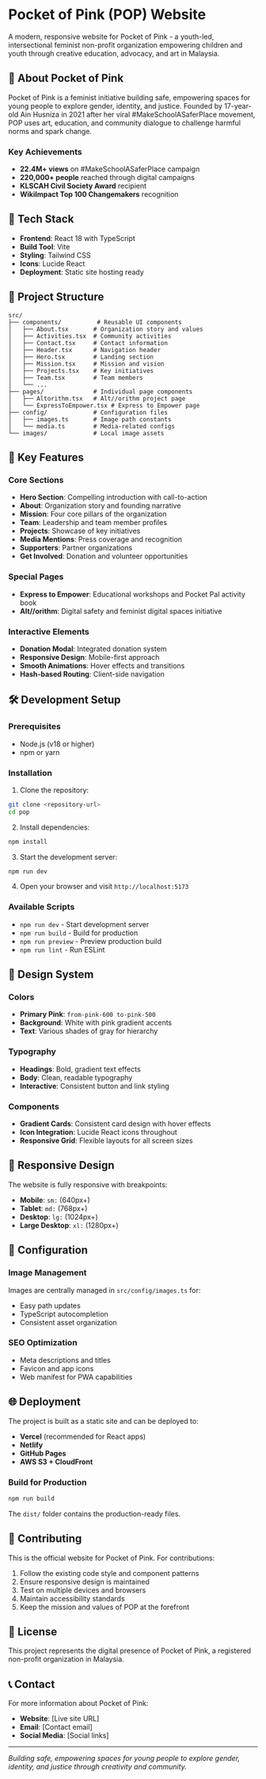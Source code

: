 # Pocket of Pink (POP) Website

A modern, responsive website for Pocket of Pink - a youth-led, intersectional feminist non-profit organization empowering children and youth through creative education, advocacy, and art in Malaysia.

## 🌟 About Pocket of Pink

Pocket of Pink is a feminist initiative building safe, empowering spaces for young people to explore gender, identity, and justice. Founded by 17-year-old Ain Husniza in 2021 after her viral #MakeSchoolASaferPlace movement, POP uses art, education, and community dialogue to challenge harmful norms and spark change.

### Key Achievements
- **22.4M+ views** on #MakeSchoolASaferPlace campaign
- **220,000+ people** reached through digital campaigns
- **KLSCAH Civil Society Award** recipient
- **WikiImpact Top 100 Changemakers** recognition

## 🚀 Tech Stack

- **Frontend**: React 18 with TypeScript
- **Build Tool**: Vite
- **Styling**: Tailwind CSS
- **Icons**: Lucide React
- **Deployment**: Static site hosting ready

## 📁 Project Structure

```
src/
├── components/          # Reusable UI components
│   ├── About.tsx       # Organization story and values
│   ├── Activities.tsx  # Community activities
│   ├── Contact.tsx     # Contact information
│   ├── Header.tsx      # Navigation header
│   ├── Hero.tsx        # Landing section
│   ├── Mission.tsx     # Mission and vision
│   ├── Projects.tsx    # Key initiatives
│   ├── Team.tsx        # Team members
│   └── ...
├── pages/              # Individual page components
│   ├── Altorithm.tsx   # Alt//orithm project page
│   └── ExpressToEmpower.tsx # Express to Empower page
├── config/             # Configuration files
│   ├── images.ts       # Image path constants
│   └── media.ts        # Media-related configs
└── images/             # Local image assets
```

## 🎯 Key Features

### Core Sections
- **Hero Section**: Compelling introduction with call-to-action
- **About**: Organization story and founding narrative
- **Mission**: Four core pillars of the organization
- **Team**: Leadership and team member profiles
- **Projects**: Showcase of key initiatives
- **Media Mentions**: Press coverage and recognition
- **Supporters**: Partner organizations
- **Get Involved**: Donation and volunteer opportunities

### Special Pages
- **Express to Empower**: Educational workshops and Pocket Pal activity book
- **Alt//orithm**: Digital safety and feminist digital spaces initiative

### Interactive Elements
- **Donation Modal**: Integrated donation system
- **Responsive Design**: Mobile-first approach
- **Smooth Animations**: Hover effects and transitions
- **Hash-based Routing**: Client-side navigation

## 🛠 Development Setup

### Prerequisites
- Node.js (v18 or higher)
- npm or yarn

### Installation

1. Clone the repository:
```bash
git clone <repository-url>
cd pop
```

2. Install dependencies:
```bash
npm install
```

3. Start the development server:
```bash
npm run dev
```

4. Open your browser and visit `http://localhost:5173`

### Available Scripts

- `npm run dev` - Start development server
- `npm run build` - Build for production
- `npm run preview` - Preview production build
- `npm run lint` - Run ESLint

## 🎨 Design System

### Colors
- **Primary Pink**: `from-pink-600 to-pink-500`
- **Background**: White with pink gradient accents
- **Text**: Various shades of gray for hierarchy

### Typography
- **Headings**: Bold, gradient text effects
- **Body**: Clean, readable typography
- **Interactive**: Consistent button and link styling

### Components
- **Gradient Cards**: Consistent card design with hover effects
- **Icon Integration**: Lucide React icons throughout
- **Responsive Grid**: Flexible layouts for all screen sizes

## 📱 Responsive Design

The website is fully responsive with breakpoints:
- **Mobile**: `sm:` (640px+)
- **Tablet**: `md:` (768px+)
- **Desktop**: `lg:` (1024px+)
- **Large Desktop**: `xl:` (1280px+)

## 🔧 Configuration

### Image Management
Images are centrally managed in `src/config/images.ts` for:
- Easy path updates
- TypeScript autocompletion
- Consistent asset organization

### SEO Optimization
- Meta descriptions and titles
- Favicon and app icons
- Web manifest for PWA capabilities

## 🌐 Deployment

The project is built as a static site and can be deployed to:
- **Vercel** (recommended for React apps)
- **Netlify**
- **GitHub Pages**
- **AWS S3 + CloudFront**

### Build for Production
```bash
npm run build
```

The `dist/` folder contains the production-ready files.

## 🤝 Contributing

This is the official website for Pocket of Pink. For contributions:

1. Follow the existing code style and component patterns
2. Ensure responsive design is maintained
3. Test on multiple devices and browsers
4. Maintain accessibility standards
5. Keep the mission and values of POP at the forefront

## 📄 License

This project represents the digital presence of Pocket of Pink, a registered non-profit organization in Malaysia.

## 📞 Contact

For more information about Pocket of Pink:
- **Website**: [Live site URL]
- **Email**: [Contact email]
- **Social Media**: [Social links]

---

*Building safe, empowering spaces for young people to explore gender, identity, and justice through creativity and community.*
